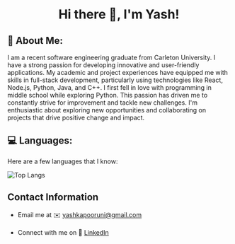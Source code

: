 <h1 align="center">Hi there 👋, I'm Yash!</h1>
<h2>🌱 About Me:</h2>
I am a recent software engineering graduate from Carleton University. I have a strong passion for developing innovative and user-friendly applications. My academic and project experiences have equipped me with skills in full-stack development, particularly using technologies like React, Node.js, Python, Java, and C++. I first fell in love with programming in middle school while exploring Python. This passion has driven me to constantly strive for improvement and tackle new challenges. I'm enthusiastic about exploring new opportunities and collaborating on projects that drive positive change and impact.

## 💻 Languages:
Here are a few languages that I know:

![Top Langs](https://github-readme-stats.vercel.app/api/top-langs/?username=YashKapoor1102&langs_count=10&theme=tokyonight)

<h2>Contact Information</h2>
<p align="left">
  <ul>
    <li>Email me at ✉️ <a href="mailto:yashkapooruni@gmail.com">yashkapooruni@gmail.com</a></li><br>
    <li>Connect with me on 🔗 <a href="https://linkedin.com/in/yash-kapoor-8a6784205/" target="blank">LinkedIn</a></li>
  <ul>  
</p>





